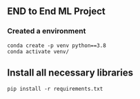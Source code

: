 ## END to End ML Project

### Created a environment
```
conda create -p venv python==3.8
conda activate venv/
```
## Install all necessary libraries
```
pip install -r requirements.txt
```